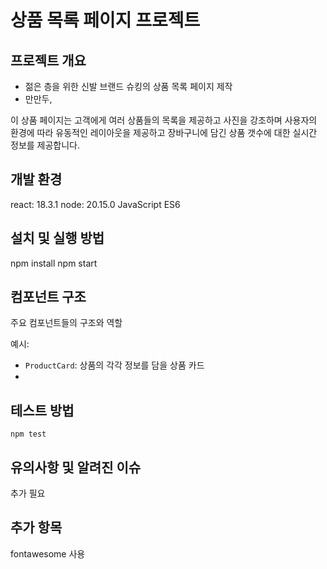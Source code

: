 # 상품 목록 페이지 프로젝트

## 프로젝트 개요

- 젊은 층을 위한 신발 브랜드 슈킹의 상품 목록 페이지 제작
- 만만두,

이 상품 페이지는 고객에게 여러 상품들의 목록을 제공하고
사진을 강조하며 사용자의 환경에 따라 유동적인 레이아웃을 제공하고 장바구니에 담긴 상품 갯수에 대한 실시간 정보를 제공합니다.


## 개발 환경

 react: 18.3.1
 node: 20.15.0
 JavaScript ES6

## 설치 및 실행 방법

npm install
npm start

## 컴포넌트 구조

주요 컴포넌트들의 구조와 역할

예시:

- `ProductCard`: 상품의 각각 정보를 담을 상품 카드
- 
## 테스트 방법

```
npm test
```

## 유의사항 및 알려진 이슈

추가 필요

## 추가 항목

fontawesome 사용
